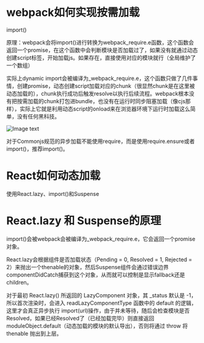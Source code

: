 # webpack如何实现按需加载

import()

原理：webpack会将import()进行转换为webpack_require.e函数，这个函数会返回一个promise，在这个函数中会判断模块是否加载过了，如果没有就通过动态创建script标签，开始加载js。如果存在，直接使用对应的模块就行（全局维护了一个数组）

实际上dynamic import会被编译为_webpack_require.e，这个函数只做了几件事情，创建promise，动态创建script加载对应的chunk（很显然chunk是在这里被动态加载的），chunk执行成功后触发resolve以执行后续流程。webpack根本没有把按需加载的chunk打包进bundle，也没有在运行时同步阻塞加载（像cjs那样），实际上它就是利用动态script的onload来在浏览器环境下运行时加载这么简单，没有任何黑科技。



![Image text](https://p1-jj.byteimg.com/tos-cn-i-t2oaga2asx/gold-user-assets/2020/7/12/17342f122542f76c~tplv-t2oaga2asx-watermark.awebp)

对于Commonjs规范的异步加载不能使用require，而是使用require.ensure或者import()，推荐import()。

# React如何动态加载

使用React.lazy、import()和Suspense

# React.lazy 和 Suspense的原理

import()会被webpack会被编译为_webpack_require.e，它会返回一个promise对象。

React.lazy会根据组件是否加载状态（Pending = 0, Resolved = 1, Rejected = 2）来抛出一个thenable的对象，然后Suspense组件会通过错误边界componentDidCatch捕获到这个对象，从而就可以控制是显示fallback还是children。

对于最初 React.lazy() 所返回的 LazyComponent 对象，其 _status 默认是 -1，所以首次渲染时，会进入 readLazyComponentType 函数中的 default 的逻辑，这里才会真正异步执行 import(url)操作，由于并未等待，随后会检查模块是否 Resolved，如果已经Resolved了（已经加载完毕）则直接返回moduleObject.default（动态加载的模块的默认导出），否则将通过 throw 将 thenable 抛出到上层。

